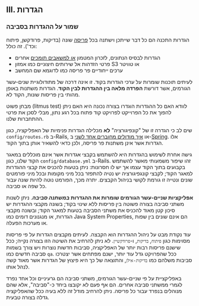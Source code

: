 ## III. הגדרות
### שמור על ההגדרות בסביבה

הגדרות התכנה הם כל דבר שייתכן וישתנה בכל [פריסה](./codebase) שונה (בדיקות, פרודקשן, פיתוח וכד'). זה כולל:

* הגדרות לבסיס הנתונים, לזכרון המטמון [או למשאבים תומכים](./backing-services) אחרים
* פרטי הזדהות אל שירותים חיצוניים כמו אמזון S3 או טוויטר
* ערכים ייחודיים פר פריסה כמו לדוגמא שם המחשב

לעיתים תוכנות שומרות על ערכי הגדרות בקוד. זו אינה דרכה של מתודולוגיית שנים-עשר הגורמים, אשר דורשת **הפרדה מלאה בין ההגדרות לבין הקוד**. הגדרות משתנות באופן מהותי בין פריסות שונות, הקוד לא.

מבחן פשוט (litmus test) לוודא האם כל ההגדרות הוגדרו בצורה נכונה היא האם ניתן להפוך את כל הפרוייקט לפרויקט קוד פתוח בכל רגע נתון, מבלי לסכן את פרטי ההתחברות שלנו.

שים לב כי הגדרה זו של "קונפיגורציה" **לא** מכלילה הגדרות פנימיות של האפליקציה, כגון `config/routes.rb` ב-Rails, או [איך מודולים מחוברים אחד לשני](http://docs.spring.io/spring/docs/current/spring-framework-reference/html/beans.html) ב-[Spring](http://spring.io/). אלו הגדרות אשר אינן משתנות פר פריסה, ולכן כדאי להשאיר אותן בתוך הקוד.

גישה אחרת לשימוש בהגדרות היא להשתמש בקבצי אגדרות אשר אינם מוכללים במאגר הקוד שלנו, כגון `config/database.yml` ב-Rails. זהו שיפור משמעותי מאשר להשתמש בקבועים בתוך הקוד עצמו אך יש לו חסרונות: ניתן בטעות להכניס את קבצי ההגדרות למאגר הקוד; לקבצי קונגפיגורציה יש נטיה להתפזר בכל מיני מקומות ובכל מיני פורמטים שונים ונטייה זו גורמת לקושי בניהול הקבצים. יתרה מכך, הפורמט נוטה להיות שונה עבור כל שפה או סביבה.

**אפליקציות שניים-עשר הגורמים שומרות את ההגדרות *במשתנה סביבה***. ניתן לשנות משתני סביבה בצורה פשוטה בין פריסות ללא שינוי בקוד; בשונה מקבצי ההגדרות יש סיכון קטן מאוד להכניס את משתני הסביבה בטעות למאגר הקוד; ובשונה מקבצי הגדרות, או מנגנונים דומים כמו Java System Properties, הם אינם שונים בין שפות או מערכות הפעלה.

עוד נקודת מבט על ניהול ההגדרות הוא הקבצה. לעיתים מקבצים הגדרות על פי פריסות מסוימות כגון `פיתוח`, `בדיקות`, ו-`פרודקשיין`. לא ניתן להרחיב את השיטה הזו בצורה נקייה; ככל שישנם פריסות רבות יותר של האפליקציה, סביבות חדשות נוצרות ויש צורך בשמות סביבה חדשים כמו `qa`. ככל שהפרויקט גדל עוד יותר, ישנם מפתחים אשר יצטרכו סביבות משלהם כמו `בדיקות-אילן`, והתוצאה של כך היא פיצוץ של הגדרות אשר מאוד קשה לנהל אותו.

באפליקציית על פי שניים-עשר הגורמים, משתני סביבה הם גרעיניים וכל אחד נפרד לגמרי ממשתני סביבה אחרים. הם אף פעם לא יקובצו ביחד כ-"סביבה", אלא שהם מנוהלים בנפרד עבור כל פריסה. ניתן להרחיב מודל זה ללא בעיה ככל שהאפליקציה גדלה בצורה טבעית.